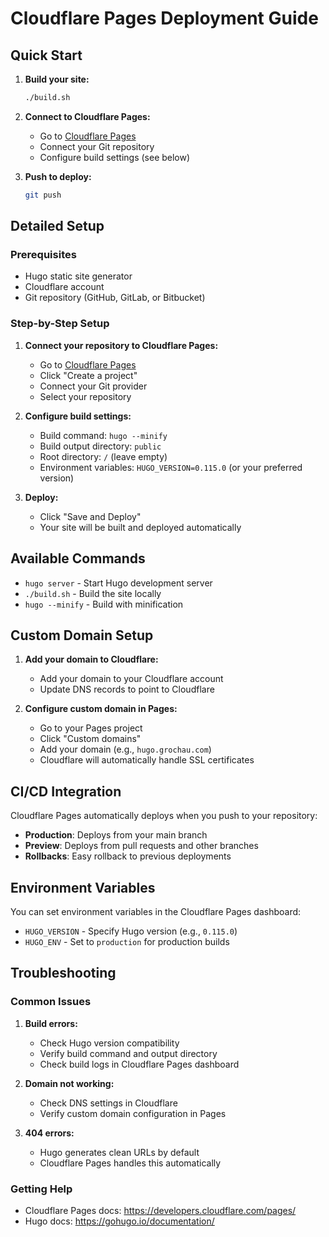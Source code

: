 # Cloudflare Pages Deployment Guide

## Quick Start

1. **Build your site:**
   ```bash
   ./build.sh
   ```

2. **Connect to Cloudflare Pages:**
   - Go to [Cloudflare Pages](https://pages.cloudflare.com/)
   - Connect your Git repository
   - Configure build settings (see below)

3. **Push to deploy:**
   ```bash
   git push
   ```

## Detailed Setup

### Prerequisites
- Hugo static site generator
- Cloudflare account
- Git repository (GitHub, GitLab, or Bitbucket)

### Step-by-Step Setup

1. **Connect your repository to Cloudflare Pages:**
   - Go to [Cloudflare Pages](https://pages.cloudflare.com/)
   - Click "Create a project"
   - Connect your Git provider
   - Select your repository

2. **Configure build settings:**
   - Build command: `hugo --minify`
   - Build output directory: `public`
   - Root directory: `/` (leave empty)
   - Environment variables: `HUGO_VERSION=0.115.0` (or your preferred version)

3. **Deploy:**
   - Click "Save and Deploy"
   - Your site will be built and deployed automatically

## Available Commands

- `hugo server` - Start Hugo development server
- `./build.sh` - Build the site locally
- `hugo --minify` - Build with minification

## Custom Domain Setup

1. **Add your domain to Cloudflare:**
   - Add your domain to your Cloudflare account
   - Update DNS records to point to Cloudflare

2. **Configure custom domain in Pages:**
   - Go to your Pages project
   - Click "Custom domains"
   - Add your domain (e.g., `hugo.grochau.com`)
   - Cloudflare will automatically handle SSL certificates

## CI/CD Integration

Cloudflare Pages automatically deploys when you push to your repository:
- **Production**: Deploys from your main branch
- **Preview**: Deploys from pull requests and other branches
- **Rollbacks**: Easy rollback to previous deployments

## Environment Variables

You can set environment variables in the Cloudflare Pages dashboard:
- `HUGO_VERSION` - Specify Hugo version (e.g., `0.115.0`)
- `HUGO_ENV` - Set to `production` for production builds

## Troubleshooting

### Common Issues

1. **Build errors:**
   - Check Hugo version compatibility
   - Verify build command and output directory
   - Check build logs in Cloudflare Pages dashboard

2. **Domain not working:**
   - Check DNS settings in Cloudflare
   - Verify custom domain configuration in Pages

3. **404 errors:**
   - Hugo generates clean URLs by default
   - Cloudflare Pages handles this automatically

### Getting Help

- Cloudflare Pages docs: https://developers.cloudflare.com/pages/
- Hugo docs: https://gohugo.io/documentation/

